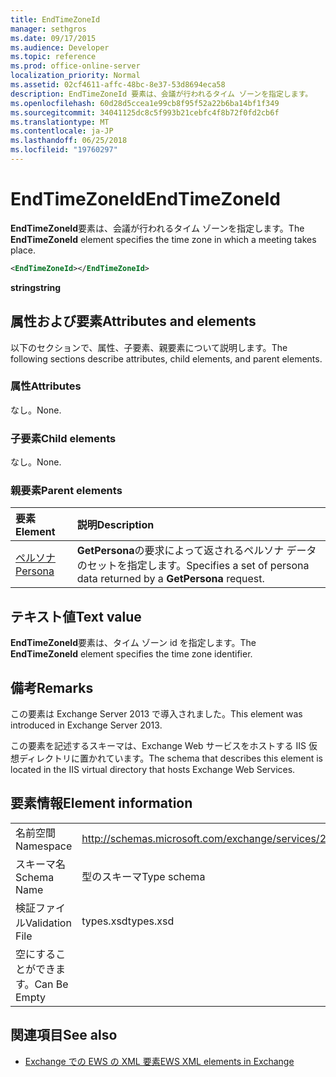 ```yaml
---
title: EndTimeZoneId
manager: sethgros
ms.date: 09/17/2015
ms.audience: Developer
ms.topic: reference
ms.prod: office-online-server
localization_priority: Normal
ms.assetid: 02cf4611-affc-48bc-8e37-53d8694eca58
description: EndTimeZoneId 要素は、会議が行われるタイム ゾーンを指定します。
ms.openlocfilehash: 60d28d5ccea1e99cb8f95f52a22b6ba14bf1f349
ms.sourcegitcommit: 34041125dc8c5f993b21cebfc4f8b72f0fd2cb6f
ms.translationtype: MT
ms.contentlocale: ja-JP
ms.lasthandoff: 06/25/2018
ms.locfileid: "19760297"
---
```

# <a name="endtimezoneid"></a><span data-ttu-id="7fe8a-103">EndTimeZoneId</span><span class="sxs-lookup"><span data-stu-id="7fe8a-103">EndTimeZoneId</span></span>

<span data-ttu-id="7fe8a-104">**EndTimeZoneId**要素は、会議が行われるタイム ゾーンを指定します。</span><span class="sxs-lookup"><span data-stu-id="7fe8a-104">The **EndTimeZoneId** element specifies the time zone in which a meeting takes place.</span></span> 
  
```XML
<EndTimeZoneId></EndTimeZoneId>
```

 <span data-ttu-id="7fe8a-105">**string**</span><span class="sxs-lookup"><span data-stu-id="7fe8a-105">**string**</span></span>
## <a name="attributes-and-elements"></a><span data-ttu-id="7fe8a-106">属性および要素</span><span class="sxs-lookup"><span data-stu-id="7fe8a-106">Attributes and elements</span></span>

<span data-ttu-id="7fe8a-107">以下のセクションで、属性、子要素、親要素について説明します。</span><span class="sxs-lookup"><span data-stu-id="7fe8a-107">The following sections describe attributes, child elements, and parent elements.</span></span>
  
### <a name="attributes"></a><span data-ttu-id="7fe8a-108">属性</span><span class="sxs-lookup"><span data-stu-id="7fe8a-108">Attributes</span></span>

<span data-ttu-id="7fe8a-109">なし。</span><span class="sxs-lookup"><span data-stu-id="7fe8a-109">None.</span></span>
  
### <a name="child-elements"></a><span data-ttu-id="7fe8a-110">子要素</span><span class="sxs-lookup"><span data-stu-id="7fe8a-110">Child elements</span></span>

<span data-ttu-id="7fe8a-111">なし。</span><span class="sxs-lookup"><span data-stu-id="7fe8a-111">None.</span></span>
  
### <a name="parent-elements"></a><span data-ttu-id="7fe8a-112">親要素</span><span class="sxs-lookup"><span data-stu-id="7fe8a-112">Parent elements</span></span>

|<span data-ttu-id="7fe8a-113">**要素**</span><span class="sxs-lookup"><span data-stu-id="7fe8a-113">**Element**</span></span>|<span data-ttu-id="7fe8a-114">**説明**</span><span class="sxs-lookup"><span data-stu-id="7fe8a-114">**Description**</span></span>|
|:-----|:-----|
|[<span data-ttu-id="7fe8a-115">ペルソナ</span><span class="sxs-lookup"><span data-stu-id="7fe8a-115">Persona</span></span>](persona.md) <br/> |<span data-ttu-id="7fe8a-116">**GetPersona**の要求によって返されるペルソナ データのセットを指定します。</span><span class="sxs-lookup"><span data-stu-id="7fe8a-116">Specifies a set of persona data returned by a **GetPersona** request.</span></span>  <br/> |
   
## <a name="text-value"></a><span data-ttu-id="7fe8a-117">テキスト値</span><span class="sxs-lookup"><span data-stu-id="7fe8a-117">Text value</span></span>

<span data-ttu-id="7fe8a-118">**EndTimeZoneId**要素は、タイム ゾーン id を指定します。</span><span class="sxs-lookup"><span data-stu-id="7fe8a-118">The **EndTimeZoneId** element specifies the time zone identifier.</span></span> 
  
## <a name="remarks"></a><span data-ttu-id="7fe8a-119">備考</span><span class="sxs-lookup"><span data-stu-id="7fe8a-119">Remarks</span></span>

<span data-ttu-id="7fe8a-120">この要素は Exchange Server 2013 で導入されました。</span><span class="sxs-lookup"><span data-stu-id="7fe8a-120">This element was introduced in Exchange Server 2013.</span></span>
  
<span data-ttu-id="7fe8a-121">この要素を記述するスキーマは、Exchange Web サービスをホストする IIS 仮想ディレクトリに置かれています。</span><span class="sxs-lookup"><span data-stu-id="7fe8a-121">The schema that describes this element is located in the IIS virtual directory that hosts Exchange Web Services.</span></span>
  
## <a name="element-information"></a><span data-ttu-id="7fe8a-122">要素情報</span><span class="sxs-lookup"><span data-stu-id="7fe8a-122">Element information</span></span>

|||
|:-----|:-----|
|<span data-ttu-id="7fe8a-123">名前空間</span><span class="sxs-lookup"><span data-stu-id="7fe8a-123">Namespace</span></span>  <br/> |http://schemas.microsoft.com/exchange/services/2006/types  <br/> |
|<span data-ttu-id="7fe8a-124">スキーマ名</span><span class="sxs-lookup"><span data-stu-id="7fe8a-124">Schema Name</span></span>  <br/> |<span data-ttu-id="7fe8a-125">型のスキーマ</span><span class="sxs-lookup"><span data-stu-id="7fe8a-125">Type schema</span></span>  <br/> |
|<span data-ttu-id="7fe8a-126">検証ファイル</span><span class="sxs-lookup"><span data-stu-id="7fe8a-126">Validation File</span></span>  <br/> |<span data-ttu-id="7fe8a-127">types.xsd</span><span class="sxs-lookup"><span data-stu-id="7fe8a-127">types.xsd</span></span>  <br/> |
|<span data-ttu-id="7fe8a-128">空にすることができます。</span><span class="sxs-lookup"><span data-stu-id="7fe8a-128">Can Be Empty</span></span>  <br/> ||
   
## <a name="see-also"></a><span data-ttu-id="7fe8a-129">関連項目</span><span class="sxs-lookup"><span data-stu-id="7fe8a-129">See also</span></span>



- [<span data-ttu-id="7fe8a-130">Exchange での EWS の XML 要素</span><span class="sxs-lookup"><span data-stu-id="7fe8a-130">EWS XML elements in Exchange</span></span>](ews-xml-elements-in-exchange.md)

